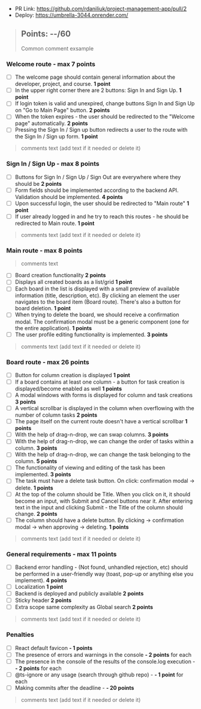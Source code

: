 - PR Link: https://github.com/rdaniliuk/project-management-app/pull/2
- Deploy: https://umbrella-3044.onrender.com/

> ## Points: --/60
> Common comment exsample
> 

### Welcome route - max 7 points

- [ ] The welcome page should contain general information about the developer, project, and course. **1 point**
- [ ] In the upper right corner there are 2 buttons: Sign In and Sign Up. **1 point**
- [ ] If login token is valid and unexpired, change buttons Sign In and Sign Up on "Go to Main Page" button. **2 points**
- [ ] When the token expires - the user should be redirected to the "Welcome page" automatically. **2 points**
- [ ] Pressing the Sign In / Sign up button redirects a user to the route with the Sign In / Sign up form. **1 point**
> comments text (add text if it needed or delete it)
> 

### Sign In / Sign Up  - max 8 points

- [ ] Buttons for Sign In / Sign Up / Sign Out are everywhere where they should be **2 points**
- [ ] Form fields should be implemented according to the backend API. Validation should be implemented. **4 points**
- [ ] Upon successful login, the user should be redirected to "Main route" **1 point**
- [ ] If user already logged in and he try to reach this routes - he should be redirected to Main route. **1 point**
> comments text (add text if it needed or delete it)
> 

### Main route - max 8 points
> comments text
> 

- [ ] Board creation functionality **2 points**
- [ ] Displays all created boards as a list/grid **1 point**
- [ ] Each board in the list is displayed with a small preview of available information (title, description, etc). By clicking an element the user navigates to the board item (Board route). There's also a button for board deletion. **1 point**
- [ ] When trying to delete the board, we should receive a confirmation modal. The confirmation modal must be a generic component (one for the entire application). **1 points**
- [ ] The user profile editing functionality is implemented. **3 points**
> comments text (add text if it needed or delete it)
> 

### Board route - max 26 points

- [ ] Button for column creation is displayed **1 point**
- [ ] If a board contains at least one column - a button for task creation is displayed/become enabled as well **1 points**
- [ ] A modal windows with forms is displayed for column and task creations  **3 points**
- [ ] A vertical scrollbar is displayed in the column when overflowing with the number of column tasks  **2 points**
- [ ] The page itself on the current route doesn't have a vertical scrollbar **1 points**
- [ ] With the help of drag-n-drop, we can swap columns. **3 points**
- [ ] With the help of drag-n-drop, we can change the order of tasks within a column.  **3 points**
- [ ] With the help of drag-n-drop, we can change the task belonging to the column.  **5 points**
- [ ] The functionality of viewing and editing of the task has been implemented. **3 points**
- [ ] The task must have a delete task button. On click: confirmation modal -> delete.  **1 points**
- [ ] At the top of the column should be Title. When you click on it, it should become an input, with Submit and Cancel buttons near it. After entering text in the input and clicking Submit - the Title of the column should change. **2 points**
- [ ] The column should have a delete button. By clicking -> confirmation modal -> when approving -> deleting. **1 points**
> comments text (add text if it needed or delete it)
>

### General requirements - max 11 points

- [ ] Backend error handling - (Not found, unhandled rejection, etc) should be performed in a user-friendly way (toast, pop-up or anything else you implement). **4 points**
- [ ] Localization **1 point**
- [ ] Backend is deployed and publicly available **2 points**
- [ ] Sticky header **2 points**
- [ ] Extra scope same complexity as Global search **2 points**
> comments text (add text if it needed or delete it)
> 

### Penalties
- [ ] React default favicon **- 1 points**
- [ ] The presence of errors and warnings in the console  **- 2 points** for each
- [ ] The presence in the console of the results of the console.log execution - **- 2 points** for each
- [ ] @ts-ignore or any usage (search through github repo) - **- 1 point** for each
- [ ] Making commits after the deadline - **- 20 points**  
> comments text (add text if it needed or delete it)
> 
